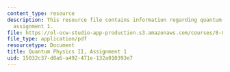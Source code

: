 ```yaml
---
content_type: resource
description: This resource file contains information regarding quantum physics II,
  assignment 1.
file: https://ol-ocw-studio-app-production.s3.amazonaws.com/courses/8-05-quantum-physics-ii-fall-2013/15032c37d8a6a492471e132a010393e7_MIT8_05F13_ps1.pdf
file_type: application/pdf
resourcetype: Document
title: Quantum Physics II, Assignment 1
uid: 15032c37-d8a6-a492-471e-132a010393e7
---
```

